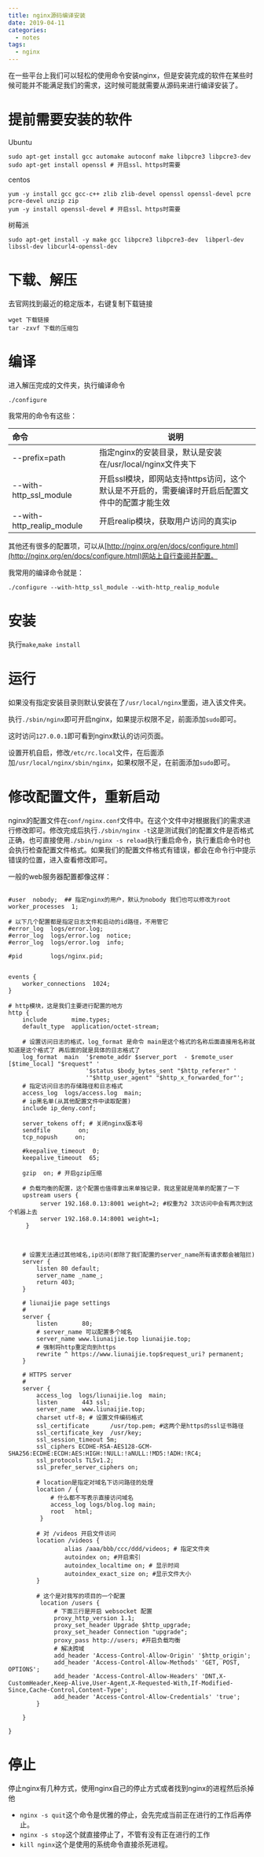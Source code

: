 ```yaml
---
title: nginx源码编译安装
date: 2019-04-11
categories:
  - notes
tags:
  - nginx
---
```


在一些平台上我们可以轻松的使用命令安装nginx，但是安装完成的软件在某些时候可能并不能满足我们的需求，这时候可能就需要从源码来进行编译安装了。

# 提前需要安装的软件

Ubuntu

```shell
sudo apt-get install gcc automake autoconf make libpcre3 libpcre3-dev
sudo apt-get install openssl # 开启ssl、https时需要
```

centos

```shell
yum -y install gcc gcc-c++ zlib zlib-devel openssl openssl-devel pcre pcre-devel unzip zip
yum -y install openssl-devel # 开启ssl、https时需要
```

树莓派

```shell
sudo apt-get install -y make gcc libpcre3 libpcre3-dev  libperl-dev libssl-dev libcurl4-openssl-dev
```

<!-- more -->

# 下载、解压

去官网找到最近的稳定版本，右键复制下载链接

```shell
wget 下载链接
tar -zxvf 下载的压缩包
```

# 编译

进入解压完成的文件夹，执行编译命令

```shell
./configure
```

我常用的命令有这些：

| 命令                      | 说明                                                         |
| :------------------------ | ------------------------------------------------------------ |
| --prefix=path             | 指定nginx的安装目录，默认是安装在/usr/local/nginx文件夹下    |
| --with-http_ssl_module    | 开启ssl模块，即网站支持https访问，这个默认是不开启的，需要编译时开启后配置文件中的配置才能生效 |
| --with-http_realip_module | 开启realip模块，获取用户访问的真实ip                         |

其他还有很多的配置项，可以从[http://nginx.org/en/docs/configure.html](http://nginx.org/en/docs/configure.html)网站上自行查阅并配置。

我常用的编译命令就是：

```shell
./configure --with-http_ssl_module --with-http_realip_module
```

# 安装

执行` make `,`make install`

# 运行

如果没有指定安装目录则默认安装在了`/usr/local/nginx`里面，进入该文件夹。  

执行`./sbin/nginx`即可开启nginx，如果提示权限不足，前面添加`sudo`即可。  

这时访问`127.0.0.1`即可看到nginx默认的访问页面。  

设置开机自启，修改`/etc/rc.local`文件，在后面添加`/usr/local/nginx/sbin/nginx`，如果权限不足，在前面添加`sudo`即可。

# 修改配置文件，重新启动

nginx的配置文件在`conf/nginx.conf`文件中。在这个文件中对根据我们的需求进行修改即可。修改完成后执行`./sbin/nginx -t`这是测试我们的配置文件是否格式正确，也可直接使用`./sbin/nginx -s reload`执行重启命令，执行重启命令时也会执行检查配置文件格式。如果我们的配置文件格式有错误，都会在命令行中提示错误的位置，进入查看修改即可。

一般的web服务器配置都像这样：

```nginx

#user  nobody;  ## 指定nginx的用户，默认为nobody 我们也可以修改为root
worker_processes  1;

# 以下几个配置都是指定日志文件和启动的id路径，不用管它
#error_log  logs/error.log;
#error_log  logs/error.log  notice;
#error_log  logs/error.log  info;

#pid        logs/nginx.pid;


events {
    worker_connections  1024;
}

# http模块，这是我们主要进行配置的地方
http {
    include       mime.types;
    default_type  application/octet-stream;

    # 设置访问日志的格式，log_format 是命令 main是这个格式的名称后面直接用名称就知道是这个格式了 再后面的就是具体的日志格式了
    log_format  main  '$remote_addr $server_port  - $remote_user [$time_local] "$request" '
                      '$status $body_bytes_sent "$http_referer" '
                      '"$http_user_agent" "$http_x_forwarded_for"';
	# 指定访问日志的存储路径和日志格式
    access_log  logs/access.log  main;
    # ip黑名单(从其他配置文件中读取配置)
    include ip_deny.conf;
	
    server_tokens off; # 关闭nginx版本号
    sendfile        on;
    tcp_nopush     on;

    #keepalive_timeout  0;
    keepalive_timeout  65;

    gzip  on; # 开启gzip压缩

    # 负载均衡的配置，这个配置也值得拿出来单独记录，我这里就是简单的配置了一下
    upstream users {
         server 192.168.0.13:8001 weight=2; #权重为2 3次访问中会有两次到这个机器上去
         server 192.168.0.14:8001 weight=1;
     }

    

    # 设置无法通过其他域名,ip访问(即除了我们配置的server_name所有请求都会被阻拦)
    server {
        listen 80 default;
        server_name _name_;
        return 403;
    }

    # liunaijie page settings
    #
    server {
        listen       80;
        # server_name 可以配置多个域名
        server_name www.liunaijie.top liunaijie.top;
        # 强制将http重定向到https
        rewrite ^ https://www.liunaijie.top$request_uri? permanent;
    }

    # HTTPS server
    #
    server {
        access_log  logs/liunaijie.log  main;
        listen       443 ssl;
        server_name  www.liunaijie.top;
        charset utf-8; # 设置文件编码格式
        ssl_certificate      /usr/top.pem; #这两个是https的ssl证书路径
        ssl_certificate_key  /usr/key;
        ssl_session_timeout 5m;
        ssl_ciphers ECDHE-RSA-AES128-GCM-SHA256:ECDHE:ECDH:AES:HIGH:!NULL:!aNULL:!MD5:!ADH:!RC4;
        ssl_protocols TLSv1.2;
        ssl_prefer_server_ciphers on;

        # location是指定对域名下访问路径的处理
        location / {
            # 什么都不写表示直接访问域名
            access_log logs/blog.log main;
            root   html;
         }
        
		# 对 /videos 开启文件访问
        location /videos {
                alias /aaa/bbb/ccc/ddd/videos; # 指定文件夹
                autoindex on; #开启索引
                autoindex_localtime on; # 显示时间
                autoindex_exact_size on; #显示文件大小
        }
		
        # 这个是对我写的项目的一个配置
         location /users {
             # 下面三行是开启 websocket 配置
             proxy_http_version 1.1;
             proxy_set_header Upgrade $http_upgrade;
             proxy_set_header Connection "upgrade";
             proxy_pass http://users; #开启负载均衡
             # 解决跨域
             add_header 'Access-Control-Allow-Origin' '$http_origin';
             add_header 'Access-Control-Allow-Methods' 'GET, POST, OPTIONS';
             add_header 'Access-Control-Allow-Headers' 'DNT,X-CustomHeader,Keep-Alive,User-Agent,X-Requested-With,If-Modified-Since,Cache-Control,Content-Type';
             add_header 'Access-Control-Allow-Credentials' 'true';
        } 

    }

}
```



# 停止

停止nginx有几种方式，使用nginx自己的停止方式或者找到nginx的进程然后杀掉他

-   `nginx -s quit`这个命令是优雅的停止，会先完成当前正在进行的工作后再停止。
-   `nginx -s stop`这个就直接停止了，不管有没有正在进行的工作
-   `kill nginx`这个是使用的系统命令直接杀死进程。